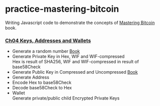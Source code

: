 # practice-mastering-bitcoin
Writing Javascript code to demonstrate the concepts of [Mastering Bitcoin](https://github.com/benzwjian/bitcoinbook) book.

### [Ch04 Keys, Addresses and Wallets](https://github.com/benzwjian/bitcoinbook/blob/first_edition/ch04.asciidoc)
* Generate a random number [Book](https://github.com/benzwjian/bitcoinbook/blob/first_edition/ch04.asciidoc#generating-a-private-key-from-a-random-number)
* Generate Private Key in Hex, WIF and WIF-compressed  
  Hex is result of SHA256, WIF and WIF-compressed in result of base58Check
* Generate Public Key in Compressed and Uncompressed [Book](https://github.com/benzwjian/bitcoinbook/blob/first_edition/ch04.asciidoc#public-key-formats)
* Generate Address
* Encode Hex to base58Check
* Decode base58Check to Hex
* Wallet  
  Generate private/public child
  Encrypted Private Keys